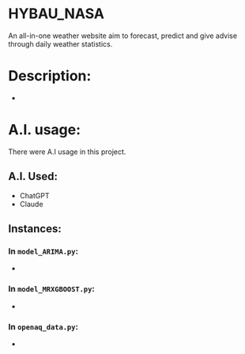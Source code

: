 # HYBAU_NASA
An all-in-one weather website aim to forecast, predict and give advise through daily weather statistics.


# Description:
- 

# A.I. usage:
There were A.I usage in this project.
## A.I. Used:
- ChatGPT
- Claude
## Instances:
### In `model_ARIMA.py`:
-  

### In `model_MRXGBOOST.py`:
- 

### In `openaq_data.py`:
- 

